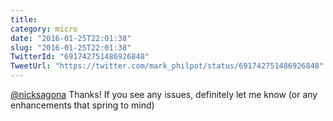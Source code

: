 ```yaml
---
title: 
category: micro
date: "2016-01-25T22:01:38"
slug: "2016-01-25T22:01:38"
TwitterId: "691742751486926848"
TweetUrl: "https://twitter.com/mark_philpot/status/691742751486926848"
---
```


[@nicksagona](https://twitter.com/nicksagona) Thanks! If you see any issues,
definitely let me know (or any enhancements that spring to mind)
